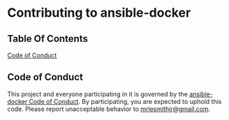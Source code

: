 # Contributing to ansible-docker

## Table Of Contents

[Code of Conduct](#code-of-conduct)

## Code of Conduct

This project and everyone participating in it is governed by the [ansible-docker Code of Conduct](CODE_OF_CONDUCT.md). By participating, you are expected to uphold this code. Please report unacceptable behavior to [mrlesmithjr@gmail.com](mailto:mrlesmithjr@gmail.com).
